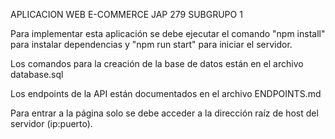 APLICACION WEB E-COMMERCE JAP 279 SUBGRUPO 1

Para implementar esta aplicación se debe ejecutar el comando "npm install" para instalar dependencias y "npm run start" para iniciar el servidor.

Los comandos para la creación de la base de datos están en el archivo database.sql

Los endpoints de la API están documentados en el archivo ENDPOINTS.md

Para entrar a la página solo se debe acceder a la dirección raíz de host del servidor (ip:puerto).
